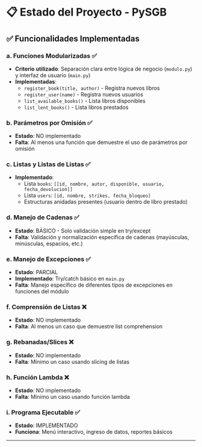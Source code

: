 # 📋 Estado del Proyecto - PySGB

## ✅ Funcionalidades Implementadas

### a. Funciones Modularizadas ✅
- **Criterio utilizado**: Separación clara entre lógica de negocio (`modulo.py`) y interfaz de usuario (`main.py`)
- **Implementadas**:
  - `register_book(title, author)` - Registra nuevos libros
  - `register_user(name)` - Registra nuevos usuarios
  - `list_available_books()` - Lista libros disponibles
  - `list_lent_books()` - Lista libros prestados

### b. Parámetros por Omisión ✅
- **Estado**: NO implementado
- **Falta**: Al menos una función que demuestre el uso de parámetros por omisión

### c. Listas y Listas de Listas ✅
- **Implementado**: 
  - Lista `books`: `[[id, nombre, autor, disponible, usuario, fecha_devolucion]]`
  - Lista `users`: `[id, nombre, strikes, fecha_bloqueo]`
  - Estructuras anidadas presentes (usuario dentro de libro prestado)

### d. Manejo de Cadenas ✅
- **Estado**: BÁSICO - Solo validación simple en try/except
- **Falta**: Validación y normalización específica de cadenas (mayúsculas, minúsculas, espacios, etc.)

### e. Manejo de Excepciones ✅
- **Estado**: PARCIAL
- **Implementado**: Try/catch básico en `main.py`
- **Falta**: Manejo específico de diferentes tipos de excepciones en funciones del módulo

### f. Comprensión de Listas ❌
- **Estado**: NO implementado
- **Falta**: Al menos un caso que demuestre list comprehension

### g. Rebanadas/Slices ❌
- **Estado**: NO implementado
- **Falta**: Mínimo un caso usando slicing de listas

### h. Función Lambda ❌
- **Estado**: NO implementado
- **Falta**: Mínimo un caso usando función lambda

### i. Programa Ejecutable ✅
- **Estado**: IMPLEMENTADO
- **Funciona**: Menú interactivo, ingreso de datos, reportes básicos

---